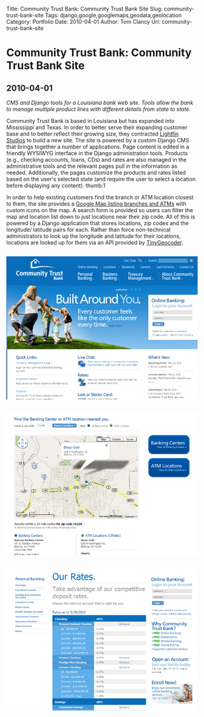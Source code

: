 Title: Community Trust Bank: Community Trust Bank Site
Slug: community-trust-bank-site
Tags: django,google,googlemaps,geodata,geolocation
Category: Portfolio
Date: 2010-04-01
Author: Tom Clancy
Url: community-trust-bank-site

# Community Trust Bank: Community Trust Bank Site

## 2010-04-01

_CMS and Django tools for a Louisiana bank web site. Tools allow the bank to manage multiple product lines with different details from state to state._

<p>Community Trust Bank is based in Louisiana but has expanded into Mississippi and Texas. In order to better serve their expanding customer base and to better reflect their growing size, they contracted <a href="http://www.lightfin.com/">Lightfin Studios</a> to build a new site. The site is powered by a custom Django CMS that brings together a number of applications. Page content is edited in a friendly WYSIWYG interface in the Django administration tools. Products (e.g., checking accounts, loans, CDs) and rates are also managed in the administrative tools and the relevant pages pull in the information as needed. Additionally, the pages customize the products and rates listed based on the user's selected state (and require the user to select a location before displaying any content). thumb:1</p>
<p>In order to help existing customers find the branch or ATM location closest to them, the site provides a <a href="https://www.ctbonline.com/pages/locations">Google Map listing branches and ATMs</a> with custom icons on the map. A search form is provided so users can filter the map and location list down to just locations near their zip code. All of this is powered by a Django application that stores locations, zip codes and the longitude/ latitude pairs for each. Rather than force non-technical administrators to look up the longitude and latitude for their locations, locations are looked up for them via an API provided by&nbsp;<a href="http://tinygeocoder.com/">TinyGeocoder</a>.</p><img src="images/portfolio/ctb-home.jpg" alt="Homepage Community Trust Bank has locations in Louisiana, Mississippi and Texas." style="margin: 1em 0" />
<img src="images/portfolio/ctb-locations.jpg" alt="Locations Tool Google Map with radius search based on a user's zip code." style="margin: 1em 0" />
<img src="images/portfolio/ctb-rates.jpg" alt="Rates Display Current rate information is based on the user's location" style="margin: 1em 0" />

